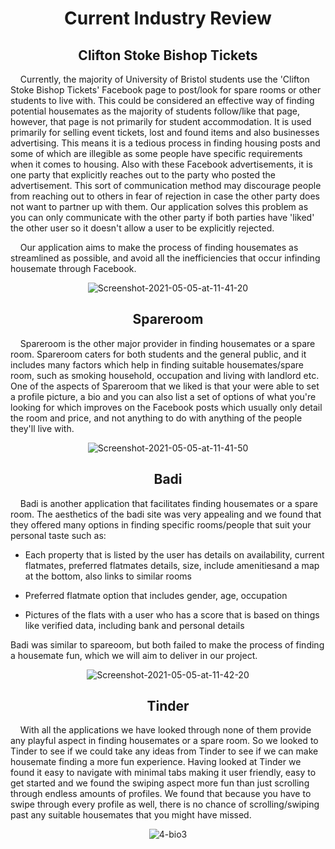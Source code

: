 <h1 align="center"> <b> Current Industry Review </b> </h1>

<h2 align="center"> <b> Clifton Stoke Bishop Tickets </b> </h2>

<p align="left">&nbsp;&nbsp;&nbsp;&nbsp;Currently, the majority of University of Bristol students use the 'Clifton Stoke Bishop Tickets' Facebook page to post/look for spare rooms or other students to live with. This could be considered an effective way of finding potential housemates as the majority of students follow/like that page, however, that page is not primarily for student accommodation. It is used primarily for selling event tickets, lost and found items and also businesses advertising. This means it is a tedious process in finding housing posts and some of which are illegible as some people have specific requirements when it comes to housing. Also with these Facebook advertisements, it is one party that explicitly reaches out to the party who posted the advertisement. This sort of communication method may discourage people from reaching out to others in fear of rejection in case the other party does not want to partner up with them. Our application solves this problem as you can only communicate with the other party if both parties have 'liked' the other 
user so it doesn't allow a user to be explicitly rejected.</p>
  
<p>&nbsp;&nbsp;&nbsp;&nbsp;Our application aims to make the process of finding housemates as streamlined as possible, and avoid all the inefficiencies that occur infinding housemate through Facebook.</p>


<p align="center"><img src="https://i.ibb.co/bsG9PP5/Screenshot-2021-05-05-at-11-41-20.png" alt="Screenshot-2021-05-05-at-11-41-20" border="0"></p>


<h2 align="center"> <b> Spareroom </b> </h2>

<p align="left">&nbsp;&nbsp;&nbsp;&nbsp;Spareroom is the other major provider in finding housemates or a spare room. Spareroom caters for both students and the general public, and it includes many factors which help in finding suitable housemates/spare room, such as smoking household, occupation and living with landlord etc. 
One of the aspects of Spareroom that we liked is that your were able to set a profile picture, a bio and you can also list a set of options of what 
you're looking for which improves on the Facebook posts which usually only detail the room and price, and not anything to do with anything of the people 
they'll live with.</p>

<p align="center"><img src="https://i.ibb.co/fY20db5/Screenshot-2021-05-05-at-11-41-50.png" alt="Screenshot-2021-05-05-at-11-41-50" border="0"></p>

<h2 align="center"> <b> Badi </b> </h2>

<p align="left">&nbsp;&nbsp;&nbsp;&nbsp;Badi is another application that facilitates finding housemates or a spare room. The aesthetics of the badi site was very appealing and we found that they offered many options in finding specific rooms/people that suit your personal taste such as:</p>

- <p>Each property that is listed by the user has details on availability, current flatmates, preferred flatmates details, size, include amenitiesand a map at the bottom, also links to similar rooms</p>
- <p>Preferred flatmate option that includes gender, age, occupation</p>
- Pictures of the flats with a user who has a score that is based on things like verified data, including bank and personal details

<p>Badi was similar to spareoom, but both failed to make the process of finding a housemate fun, which we will aim to deliver in our project.
</p>


<p align="center"><img src="https://i.ibb.co/NS0N0My/Screenshot-2021-05-05-at-11-42-20.png" alt="Screenshot-2021-05-05-at-11-42-20" border="0"></p>

<h2 align="center"> <b> Tinder </b> </h2>

<p align="left">&nbsp;&nbsp;&nbsp;&nbsp;With all the applications we have looked through none of them provide any playful aspect in finding housemates or a spare room. So we looked to Tinder to see if we could take any ideas from Tinder to see if we can make housemate finding a more fun experience. Having looked at Tinder we 
found it easy to navigate with minimal tabs making it user friendly, easy to get started and we found the swiping aspect more fun than just scrolling 
through endless amounts of profiles. We found that because you have to swipe through every profile as well, there is no chance of scrolling/swiping past 
any suitable housemates that you might have missed.
</p>

<p align="center"><img src="https://i.ibb.co/wSfPX0G/4-bio3.jpg" alt="4-bio3" border="0"></p>


